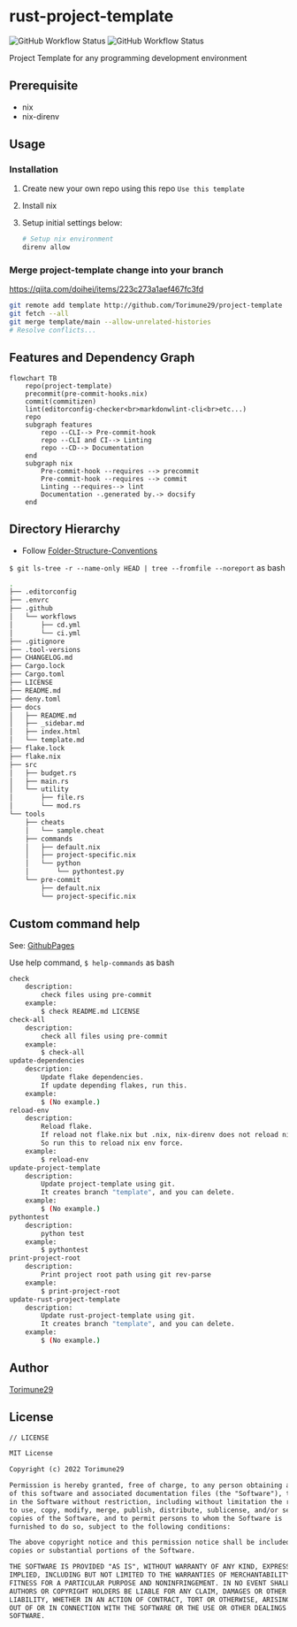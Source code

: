 # rust-project-template

<!-- editorconfig-checker-disable -->
![GitHub Workflow Status](https://img.shields.io/github/workflow/status/Torimune29/rust-project-template/CI?label=CI)
![GitHub Workflow Status](https://img.shields.io/github/workflow/status/Torimune29/rust-project-template/CD?label=CD)
<!-- editorconfig-checker-enable -->

Project Template for any programming development environment

## Prerequisite

* nix
* nix-direnv

## Usage

### Installation

1. Create new your own repo using this repo `Use this template`
1. Install nix
1. Setup initial settings below:

    ```bash
    # Setup nix environment
    direnv allow
    ```

### Merge project-template change into your branch

<https://qiita.com/doihei/items/223c273a1aef467fc3fd>

```bash
git remote add template http://github.com/Torimune29/project-template
git fetch --all
git merge template/main --allow-unrelated-histories
# Resolve conflicts...
```

## Features and Dependency Graph

```mermaid
flowchart TB
    repo(project-template)
    precommit(pre-commit-hooks.nix)
    commit(commitizen)
    lint(editorconfig-checker<br>markdonwlint-cli<br>etc...)
    repo
    subgraph features
        repo --CLI--> Pre-commit-hook
        repo --CLI and CI--> Linting
        repo --CD--> Documentation
    end
    subgraph nix
        Pre-commit-hook --requires --> precommit
        Pre-commit-hook --requires --> commit
        Linting --requires--> lint
        Documentation -.generated by.-> docsify
    end
```

## Directory Hierarchy

* Follow [Folder-Structure-Conventions](https://github.com/kriasoft/Folder-Structure-Conventions)

`$ git ls-tree -r --name-only HEAD | tree --fromfile --noreport` as bash
```bash
.
├── .editorconfig
├── .envrc
├── .github
│   └── workflows
│       ├── cd.yml
│       └── ci.yml
├── .gitignore
├── .tool-versions
├── CHANGELOG.md
├── Cargo.lock
├── Cargo.toml
├── LICENSE
├── README.md
├── deny.toml
├── docs
│   ├── README.md
│   ├── _sidebar.md
│   ├── index.html
│   └── template.md
├── flake.lock
├── flake.nix
├── src
│   ├── budget.rs
│   ├── main.rs
│   └── utility
│       ├── file.rs
│       └── mod.rs
└── tools
    ├── cheats
    │   └── sample.cheat
    ├── commands
    │   ├── default.nix
    │   ├── project-specific.nix
    │   └── python
    │       └── pythontest.py
    └── pre-commit
        ├── default.nix
        └── project-specific.nix
```

## Custom command help

See: [GithubPages](https://torimune29.github.io/rust-project-template/#/.generated/custom-command-usage)

Use help command,
`$ help-commands` as bash
```bash
check
    description:
        check files using pre-commit
    example:
        $ check README.md LICENSE
check-all
    description:
        check all files using pre-commit
    example:
        $ check-all
update-dependencies
    description:
        Update flake dependencies.
        If update depending flakes, run this.
    example:
        $ (No example.)
reload-env
    description:
        Reload flake.
        If reload not flake.nix but .nix, nix-direnv does not reload nix env.
        So run this to reload nix env force.
    example:
        $ reload-env
update-project-template
    description:
        Update project-template using git.
        It creates branch "template", and you can delete.
    example:
        $ (No example.)
pythontest
    description:
        python test
    example:
        $ pythontest
print-project-root
    description:
        Print project root path using git rev-parse
    example:
        $ print-project-root
update-rust-project-template
    description:
        Update rust-project-template using git.
        It creates branch "template", and you can delete.
    example:
        $ (No example.)

```

## Author

[Torimune29](https://github.com/Torimune29)

## License

```txt
// LICENSE

MIT License

Copyright (c) 2022 Torimune29

Permission is hereby granted, free of charge, to any person obtaining a copy
of this software and associated documentation files (the "Software"), to deal
in the Software without restriction, including without limitation the rights
to use, copy, modify, merge, publish, distribute, sublicense, and/or sell
copies of the Software, and to permit persons to whom the Software is
furnished to do so, subject to the following conditions:

The above copyright notice and this permission notice shall be included in all
copies or substantial portions of the Software.

THE SOFTWARE IS PROVIDED "AS IS", WITHOUT WARRANTY OF ANY KIND, EXPRESS OR
IMPLIED, INCLUDING BUT NOT LIMITED TO THE WARRANTIES OF MERCHANTABILITY,
FITNESS FOR A PARTICULAR PURPOSE AND NONINFRINGEMENT. IN NO EVENT SHALL THE
AUTHORS OR COPYRIGHT HOLDERS BE LIABLE FOR ANY CLAIM, DAMAGES OR OTHER
LIABILITY, WHETHER IN AN ACTION OF CONTRACT, TORT OR OTHERWISE, ARISING FROM,
OUT OF OR IN CONNECTION WITH THE SOFTWARE OR THE USE OR OTHER DEALINGS IN THE
SOFTWARE.
```
